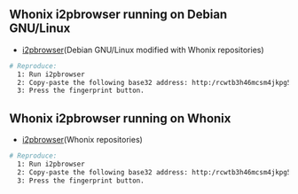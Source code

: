 ## Whonix i2pbrowser running on Debian GNU/Linux

  * [i2pbrowser](https:/github.com/eyedeekay/various-i2p-browsers/tree/master/firefox.profile.i2p/i2pbrowser)(Debian GNU/Linux modified with Whonix repositories)

```sh
# Reproduce:
  1: Run i2pbrowser
  2: Copy-paste the following base32 address: http:/rcwtb3h46mcsm4jkpg5buinikn3oxc7j54wgokxuupmyquifhuvq.b32.i2p/
  3: Press the fingerprint button.
```

## Whonix i2pbrowser running on Whonix

  * [i2pbrowser](https:/github.com/eyedeekay/various-i2p-browsers/tree/master/firefox.profile.i2p/i2pbrowser)(Whonix repositories)

```sh
# Reproduce:
  1: Run i2pbrowser
  2: Copy-paste the following base32 address: http:/rcwtb3h46mcsm4jkpg5buinikn3oxc7j54wgokxuupmyquifhuvq.b32.i2p/
  3: Press the fingerprint button.
```

